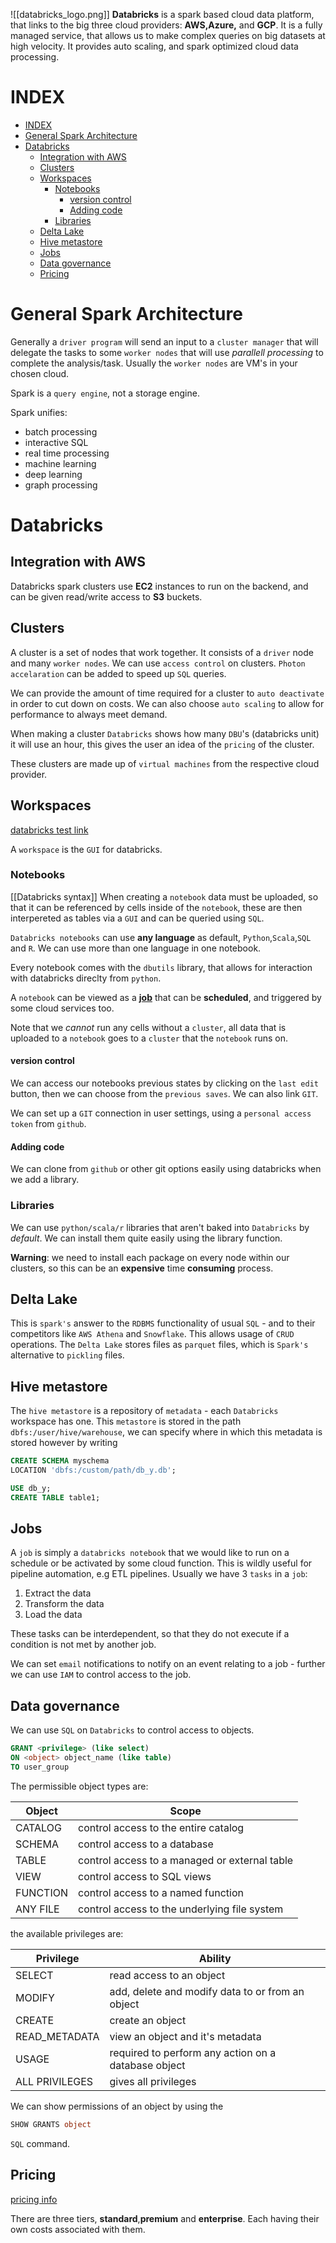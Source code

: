 ![[databricks_logo.png]]
**Databricks** is a spark based cloud data platform, that links to the big three cloud providers: **AWS,Azure,** and **GCP**. It is a fully managed service, that allows us to make complex queries on big datasets at high velocity. It provides auto scaling, and spark optimized cloud data processing.

# INDEX

- [INDEX](#index)
- [General Spark Architecture](#general-spark-architecture)
- [Databricks](#databricks)
  - [Integration with AWS](#integration-with-aws)
  - [Clusters](#clusters)
  - [Workspaces](#workspaces)
    - [Notebooks](#notebooks)
      - [version control](#version-control)
      - [Adding code](#adding-code)
    - [Libraries](#libraries)
  - [Delta Lake](#delta-lake)
  - [Hive metastore](#hive-metastore)
  - [Jobs](#jobs)
  - [Data governance](#data-governance)
  - [Pricing](#pricing)

# General Spark Architecture

Generally a `driver program` will send an input to a `cluster manager` that will delegate the tasks to some `worker nodes` that will use _parallell processing_ to complete the analysis/task. Usually the `worker nodes` are VM's in your chosen cloud.

Spark is a `query engine`, not a storage engine.

Spark unifies:

- batch processing
- interactive SQL
- real time processing
- machine learning
- deep learning
- graph processing

# Databricks

## Integration with AWS

Databricks spark clusters use **EC2** instances to run on the backend, and can be given read/write access to **S3** buckets.

## Clusters

A cluster is a set of nodes that work together. It consists of a `driver` node and many `worker nodes`. We can use `access control` on clusters. `Photon accelaration` can be added to speed up `SQL` queries.

We can provide the amount of time required for a cluster to `auto deactivate` in order to cut down on costs. We can also choose `auto scaling` to allow for performance to always meet demand.

When making a cluster `Databricks` shows how many `DBU`'s (databricks unit) it will use an hour, this gives the user an idea of the `pricing` of the cluster.

These clusters are made up of `virtual machines` from the respective cloud provider.

## Workspaces

[databricks test link](https://databricks.com/try-databricks)

A `workspace` is the `GUI` for databricks.

### Notebooks

[[Databricks syntax]]
When creating a `notebook` data must be uploaded, so that it can be referenced by cells inside of the `notebook`, these are then interpereted as tables via a `GUI` and can be queried using `SQL`.

`Databricks notebooks` can use **any language** as default, `Python`,`Scala`,`SQL` and `R`. We can use more than one language in one notebook.

Every notebook comes with the `dbutils` library, that allows for interaction with databricks direclty from `python`.

A `notebook` can be viewed as a **[job](#jobs)** that can be **scheduled**, and triggered by some cloud services too.

Note that we _cannot_ run any cells without a `cluster`, all data that is uploaded to a `notebook` goes to a `cluster` that the `notebook` runs on.

#### version control

We can access our notebooks previous states by clicking on the `last edit` button, then we can choose from the `previous saves`. We can also link `GIT`.

We can set up a `GIT` connection in user settings, using a `personal access token` from `github`.

#### Adding code

We can clone from `github` or other git options easily using databricks when we add a library.

### Libraries

We can use `python/scala/r` libraries that aren't baked into `Databricks` by _default_. We can install them quite easily using the library function.

**Warning**: we need to install each package on every node within our clusters, so this can be an **expensive** time **consuming** process.

## Delta Lake

This is `spark's` answer to the `RDBMS` functionality of usual `SQL` - and to their competitors like `AWS Athena` and `Snowflake`. This allows usage of `CRUD` operations. The `Delta Lake` stores files as `parquet` files, which is `Spark's` alternative to `pickling` files.

## Hive metastore

The `hive metastore` is a repository of `metadata` - each `Databricks` workspace has one. This `metastore` is stored in the path `dbfs:/user/hive/warehouse`, we can specify where in which this metadata is stored however by writing

```SQL
CREATE SCHEMA myschema
LOCATION 'dbfs:/custom/path/db_y.db';

USE db_y;
CREATE TABLE table1;
```

## Jobs

A `job` is simply a `databricks notebook` that we would like to run on a schedule or be activated by some cloud function. This is wildly useful for pipeline automation, e.g ETL pipelines. Usually we have 3 `tasks` in a `job`:

1. Extract the data
2. Transform the data
3. Load the data

These tasks can be interdependent, so that they do not execute if a condition is not met by another job.

We can set `email` notifications to notify on an event relating to a job - further we can use `IAM` to control access to the job.

## Data governance

We can use `SQL` on `Databricks` to control access to objects.

```SQL
GRANT <privilege> (like select)
ON <object> object_name (like table)
TO user_group
```

The permissible object types are:

| Object   | Scope                                         |
| -------- | --------------------------------------------- |
| CATALOG  | control access to the entire catalog          |
| SCHEMA   | control access to a database                  |
| TABLE    | control access to a managed or external table |
| VIEW     | control access to SQL views                   |
| FUNCTION | control access to a named function            |
| ANY FILE | control access to the underlying file system  |

the available privileges are:

| Privilege      | Ability                                             |
| -------------- | --------------------------------------------------- |
| SELECT         | read access to an object                            |
| MODIFY         | add, delete and modify data to or from an object    |
| CREATE         | create an object                                    |
| READ_METADATA  | view an object and it's metadata                    |
| USAGE          | required to perform any action on a database object |
| ALL PRIVILEGES | gives all privileges                                |

We can show permissions of an object by using the

```SQL
SHOW GRANTS object
```

`SQL` command.

## Pricing

[pricing info](https://databricks.com/product/pricing)

There are three tiers, **standard**,**premium** and **enterprise**. Each having their own costs associated with them.

